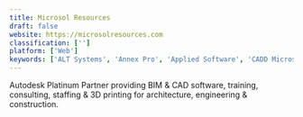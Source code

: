 ```yaml
---
title: Microsol Resources
draft: false 
website: https://microsolresources.com
classification: ['']
platform: ['Web']
keywords: ['ALT Systems', 'Annex Pro', 'Applied Software', 'CADD Microsystems', 'Cdw', 'Cinesys-Oceana', 'Graitec USA', 'Imaginit Technologies', 'Insight', 'MicroAge', 'Microdesk', 'Seiler Design Solutions', 'Sirius', 'Softchoice', 'Summit AEC', 'Surveyors Exchange']
---
```

Autodesk Platinum Partner providing BIM & CAD software, training, consulting, staffing & 3D printing for architecture, engineering & construction.